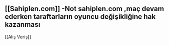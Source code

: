 [[Sahiplen.com]]
-Not sahiplen.com ,maç devam ederken taraftarların oyuncu değişikliğine hak kazanması 
-
[[Alış Veriş]]

